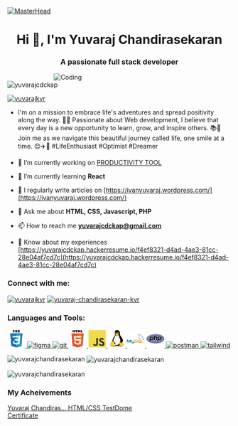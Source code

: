 
[![MasterHead](https://media.licdn.com/dms/image/D5616AQGHuIJBKD7oRw/profile-displaybackgroundimage-shrink_350_1400/0/1682945981628?e=1707955200&v=beta&t=UeiaIR8vW5IJ4jzXL6UepysswhG0OLQyexOzYHcUE-I)](https://www.linkedin.com/in/yuvaraj-chandirasekaran-kvr/)
<h1 align="center">Hi 👋, I'm Yuvaraj Chandirasekaran</h1>
<h3 align="center">A passionate full stack developer</h3>

<img align="right" alt="Coding" width="400" src="https://camo.githubusercontent.com/cae12fddd9d6982901d82580bdf321d81fb299141098ca1c2d4891870827bf17/68747470733a2f2f6d69726f2e6d656469756d2e636f6d2f6d61782f313336302f302a37513379765349765f7430696f4a2d5a2e676966">

<p align="left"> <img src="https://komarev.com/ghpvc/?username=yuvarajcdckap&label=Profile%20views&color=0e75b6&style=flat" alt="yuvarajcdckap" /> </p>

<p align="left"> <a href="https://twitter.com/yuvarajkvr" target="blank"><img src="https://img.shields.io/twitter/follow/yuvarajkvr?logo=twitter&style=for-the-badge" alt="yuvarajkvr" /></a> </p>

- I'm on a mission to embrace life's adventures and spread positivity along the way. 🌈✨
Passionate about Web development, I believe that every day is a new opportunity to learn, grow, and inspire others. 📚🌱
Join me as we navigate this beautiful journey called life, one smile at a time. 😊✈️🌻
#LifeEnthusiast #Optimist #Dreamer

- 🔭 I’m currently working on [PRODUCTIVITY TOOL](https://github.com/vigneshshankardckap/Todo-Management)

- 🌱 I’m currently learning **React**

- 📝 I regularly write articles on [https://ivanyuvaraj.wordpress.com/](https://ivanyuvaraj.wordpress.com/)

- 💬 Ask me about **HTML, CSS, Javascript, PHP**

- 📫 How to reach me **yuvarajcdckap@gmail.com**

- 📄 Know about my experiences [https://yuvarajcdckap.hackerresume.io/f4ef8321-d4ad-4ae3-81cc-28e04af7cd7c](https://yuvarajcdckap.hackerresume.io/f4ef8321-d4ad-4ae3-81cc-28e04af7cd7c)

<h3 align="left">Connect with me:</h3>
<p align="left">
<a href="https://twitter.com/yuvarajkvr" target="blank"><img align="center" src="https://raw.githubusercontent.com/rahuldkjain/github-profile-readme-generator/master/src/images/icons/Social/twitter.svg" alt="yuvarajkvr" height="30" width="40" /></a>
<a href="https://linkedin.com/in/yuvaraj-chandirasekaran-kvr" target="blank"><img align="center" src="https://raw.githubusercontent.com/rahuldkjain/github-profile-readme-generator/master/src/images/icons/Social/linked-in-alt.svg" alt="yuvaraj-chandirasekaran-kvr" height="30" width="40" /></a>
</p>

<h3 align="left">Languages and Tools:</h3>
<p align="left"> <a href="https://www.w3schools.com/css/" target="_blank" rel="noreferrer"> <img src="https://raw.githubusercontent.com/devicons/devicon/master/icons/css3/css3-original-wordmark.svg" alt="css3" width="40" height="40"/> </a> <a href="https://www.figma.com/" target="_blank" rel="noreferrer"> <img src="https://www.vectorlogo.zone/logos/figma/figma-icon.svg" alt="figma" width="40" height="40"/> </a> <a href="https://git-scm.com/" target="_blank" rel="noreferrer"> <img src="https://www.vectorlogo.zone/logos/git-scm/git-scm-icon.svg" alt="git" width="40" height="40"/> </a> <a href="https://www.w3.org/html/" target="_blank" rel="noreferrer"> <img src="https://raw.githubusercontent.com/devicons/devicon/master/icons/html5/html5-original-wordmark.svg" alt="html5" width="40" height="40"/> </a> <a href="https://developer.mozilla.org/en-US/docs/Web/JavaScript" target="_blank" rel="noreferrer"> <img src="https://raw.githubusercontent.com/devicons/devicon/master/icons/javascript/javascript-original.svg" alt="javascript" width="40" height="40"/> </a> <a href="https://www.linux.org/" target="_blank" rel="noreferrer"> <img src="https://raw.githubusercontent.com/devicons/devicon/master/icons/linux/linux-original.svg" alt="linux" width="40" height="40"/> </a> <a href="https://www.mysql.com/" target="_blank" rel="noreferrer"> <img src="https://raw.githubusercontent.com/devicons/devicon/master/icons/mysql/mysql-original-wordmark.svg" alt="mysql" width="40" height="40"/> </a> <a href="https://www.php.net" target="_blank" rel="noreferrer"> <img src="https://raw.githubusercontent.com/devicons/devicon/master/icons/php/php-original.svg" alt="php" width="40" height="40"/> </a> <a href="https://postman.com" target="_blank" rel="noreferrer"> <img src="https://www.vectorlogo.zone/logos/getpostman/getpostman-icon.svg" alt="postman" width="40" height="40"/> </a> <a href="https://tailwindcss.com/" target="_blank" rel="noreferrer"> <img src="https://www.vectorlogo.zone/logos/tailwindcss/tailwindcss-icon.svg" alt="tailwind" width="40" height="40"/> </a> </p>

<p><img align="left" src="https://github-readme-stats.vercel.app/api/top-langs?username=yuvarajchandirasekaran&show_icons=true&locale=en&layout=compact" alt="yuvarajchandirasekaran" /></p>

<p>&nbsp;<img align="center" src="https://github-readme-stats.vercel.app/api?username=yuvarajchandirasekaran&show_icons=true&locale=en" alt="yuvarajchandirasekaran" /></p>

<p><img align="center" src="https://github-readme-streak-stats.herokuapp.com/?user=yuvarajchandirasekaran&" alt="yuvarajchandirasekaran" /></p>

<h3>My Acheivements</h3>
<div>
          <a href="https://www.testdome.com/certificates/d6408c005b554aab8f9c4398edcbc5c0" class="testdome-certificate-stamp gold">
            <span class="testdome-certificate-name">Yuvaraj Chandiras...</span>
            <span class="testdome-certificate-test-name">HTML/CSS</span>
            <span class="testdome-certificate-card-logo">TestDome<br>Certificate</span>
        </a>
        <script>
            var stylesheet = "https://www.testdome.com/content/source/stylesheets/embed.css",
            link = document.createElement("link");
            link.href = stylesheet,
            link.type = "text/css",
            link.rel = "stylesheet",
            link.media = "screen,print",
            document.getElementsByTagName("head")[0].appendChild(link);
        </script>
  
</div>
